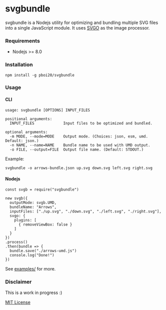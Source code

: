 # svgbundle

svgbundle is a Nodejs utility for optimizing and bundling multiple SVG files into a single JavaScript module. It uses [SVGO](https://github.com/svg/svgo/) as the image processor.


### Requirements

- Nodejs >= 8.0


### Installation

```
npm install -g pboi20/svgbundle
```


### Usage


#### CLI

```
usage: svgbundle [OPTIONS] INPUT_FILES

positional arguments:
  INPUT_FILES             Input files to be optimized and bundled.

optional arguments:
  -m MODE, --mode=MODE    Output mode. (Choices: json, esm, umd. Default: json.)
  -n NAME, --name=NAME    Bundle name to be used with UMD output.
  -o FILE, --output=FILE  Output file name. (Default: STDOUT.)
```

Example:

```
svgbundle -o arrows-bundle.json up.svg down.svg left.svg right.svg
```


#### Nodejs

```
const svgb = require("svgbundle")

new svgb({
  outputMode: svgb.UMD,
  bundleName: "Arrows",
  inputFiles: ["./up.svg", "./down.svg", "./left.svg", "./right.svg"],
  svgo: {
    plugins: [
      { removeViewBox: false }
    ]
  }
})
.process()
.then(bundle => {
  bundle.save("./arrows-umd.js")
  console.log("Done!")
})
```

See [examples/](https://github.com/pboi20/svgbundle/tree/master/examples) for more.


### Disclaimer

This is a work in progress :)

[MIT License](https://github.com/pboi20/svgbundle/blob/master/LICENSE)

